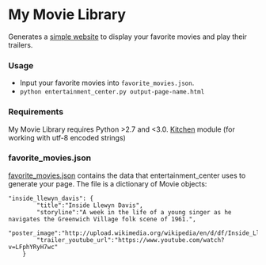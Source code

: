 # My Movie Library

Generates a [simple website](http://jrleszcz.github.io/movie-website) to display your favorite movies and play their trailers.

### Usage

* Input your favorite movies into `favorite_movies.json`.
* `python entertainment_center.py output-page-name.html`

### Requirements
My Movie Library requires Python >2.7 and <3.0.
[Kitchen](https://pythonhosted.org/kitchen/) module (for working with utf-8 encoded strings)

### favorite_movies.json

[favorite_movies.json](favorite_movies.json) contains the data that entertainment_center uses to generate your page. The file is a dictionary of Movie objects:
```
"inside_llewyn_davis": {
        "title":"Inside Llewyn Davis",
        "storyline":"A week in the life of a young singer as he navigates the Greenwich Village folk scene of 1961.",
        "poster_image":"http://upload.wikimedia.org/wikipedia/en/d/df/Inside_Llewyn_Davis_Poster.jpg",
        "trailer_youtube_url":"https://www.youtube.com/watch?v=LFphYRyH7wc"
    }
```

